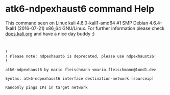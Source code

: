 # atk6-ndpexhaust6 command Help

 This command seen on Linux kali 4.6.0-kali1-amd64 #1 SMP Debian 4.6.4-1kali1 (2016-07-21) x86_64 GNU/Linux. For further information please check [docs.kali.org](docs.kali.org) and have a nice day buddy ;) 

~~~


!
! Please note: ndpexhaust6 is deprecated, please use ndpexhaust26!
!

atk6-ndpexhaust6 by mario fleischmann <mario.fleischmann@1und1.de>

Syntax: atk6-ndpexhaust6 interface destination-network [sourceip]

Randomly pings IPs in target network


~~~
